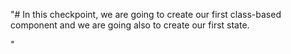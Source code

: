 "# In this checkpoint, we are going to create our first class-based component and we are going also to create our first state.

" 
